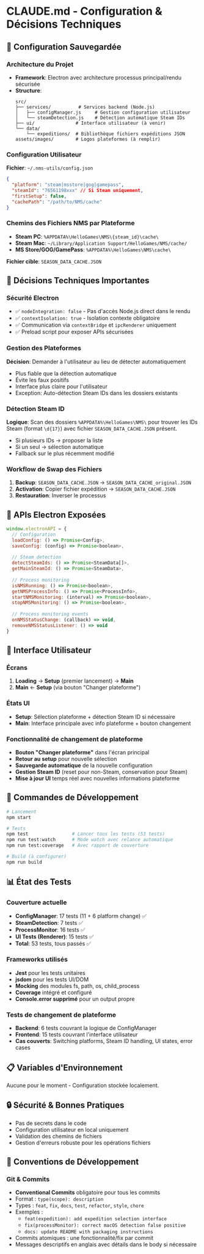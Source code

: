 # CLAUDE.md - Configuration & Décisions Techniques

## 📝 Configuration Sauvegardée

### Architecture du Projet
- **Framework**: Electron avec architecture processus principal/rendu sécurisée
- **Structure**: 
  ```
  src/
  ├── services/          # Services backend (Node.js)
  │   ├── configManager.js     # Gestion configuration utilisateur
  │   └── steamDetection.js    # Détection automatique Steam IDs
  ├── ui/               # Interface utilisateur (à venir)
  └── data/
      └── expeditions/  # Bibliothèque fichiers expéditions JSON
  assets/images/        # Logos plateformes (à remplir)
  ```

### Configuration Utilisateur
**Fichier**: `~/.nms-utils/config.json`
```json
{
  "platform": "steam|msstore|gog|gamepass",
  "steamId": "76561198xxx" // Si Steam uniquement,
  "firstSetup": false,
  "cachePath": "/path/to/NMS/cache"
}
```

### Chemins des Fichiers NMS par Plateforme
- **Steam PC**: `%APPDATA%\HelloGames\NMS\{steam_id}\cache\`
- **Steam Mac**: `~/Library/Application Support/HelloGames/NMS/cache/`  
- **MS Store/GOG/GamePass**: `%APPDATA%\HelloGames\NMS\cache\`

**Fichier cible**: `SEASON_DATA_CACHE.JSON`

## 🎯 Décisions Techniques Importantes

### Sécurité Electron
- ✅ `nodeIntegration: false` - Pas d'accès Node.js direct dans le rendu
- ✅ `contextIsolation: true` - Isolation contexte obligatoire
- ✅ Communication via `contextBridge` et `ipcRenderer` uniquement
- ✅ Preload script pour exposer APIs sécurisées

### Gestion des Plateformes
**Décision**: Demander à l'utilisateur au lieu de détecter automatiquement
- Plus fiable que la détection automatique
- Évite les faux positifs
- Interface plus claire pour l'utilisateur
- Exception: Auto-détection Steam IDs dans les dossiers existants

### Détection Steam ID
**Logique**: Scan des dossiers `%APPDATA%\HelloGames\NMS\` pour trouver les IDs Steam (format `\d{17}`) avec fichier `SEASON_DATA_CACHE.JSON` présent.
- Si plusieurs IDs → proposer la liste
- Si un seul → sélection automatique
- Fallback sur le plus récemment modifié

### Workflow de Swap des Fichiers
1. **Backup**: `SEASON_DATA_CACHE.JSON` → `SEASON_DATA_CACHE_original.JSON`
2. **Activation**: Copier fichier expédition → `SEASON_DATA_CACHE.JSON`  
3. **Restauration**: Inverser le processus

## 🔧 APIs Electron Exposées

```javascript
window.electronAPI = {
  // Configuration
  loadConfig: () => Promise<Config>,
  saveConfig: (config) => Promise<boolean>,
  
  // Steam detection
  detectSteamIds: () => Promise<SteamData[]>,
  getMainSteamId: () => Promise<SteamData>,
  
  // Process monitoring
  isNMSRunning: () => Promise<boolean>,
  getNMSProcessInfo: () => Promise<ProcessInfo>,
  startNMSMonitoring: (interval) => Promise<boolean>,
  stopNMSMonitoring: () => Promise<boolean>,
  
  // Process monitoring events
  onNMSStatusChange: (callback) => void,
  removeNMSStatusListener: () => void
}
```

## 🎨 Interface Utilisateur

### Écrans
1. **Loading** → **Setup** (premier lancement) → **Main**
2. **Main** ← **Setup** (via bouton "Changer plateforme")

### États UI
- **Setup**: Sélection plateforme + détection Steam ID si nécessaire
- **Main**: Interface principale avec info plateforme + bouton changement

### Fonctionnalité de changement de plateforme
- **Bouton "Changer plateforme"** dans l'écran principal
- **Retour au setup** pour nouvelle sélection
- **Sauvegarde automatique** de la nouvelle configuration
- **Gestion Steam ID** (reset pour non-Steam, conservation pour Steam)
- **Mise à jour UI** temps réel avec nouvelles informations plateforme

## 🚀 Commandes de Développement

```bash
# Lancement
npm start

# Tests
npm test                # Lancer tous les tests (53 tests)
npm run test:watch      # Mode watch avec relance automatique
npm run test:coverage   # Avec rapport de couverture

# Build (à configurer)
npm run build
```

## 📊 État des Tests

### Couverture actuelle
- **ConfigManager**: 17 tests (11 + 6 platform change) ✅
- **SteamDetection**: 7 tests ✅  
- **ProcessMonitor**: 16 tests ✅
- **UI Tests (Renderer)**: 15 tests ✅
- **Total**: 53 tests, tous passés ✅

### Frameworks utilisés
- **Jest** pour les tests unitaires
- **jsdom** pour les tests UI/DOM
- **Mocking** des modules fs, path, os, child_process
- **Coverage** intégré et configuré
- **Console.error supprimé** pour un output propre

### Tests de changement de plateforme
- **Backend**: 6 tests couvrant la logique de ConfigManager
- **Frontend**: 15 tests couvrant l'interface utilisateur
- **Cas couverts**: Switching platforms, Steam ID handling, UI states, error cases

## 📋 Variables d'Environnement
Aucune pour le moment - Configuration stockée localement.

## 🔒 Sécurité & Bonnes Pratiques
- Pas de secrets dans le code
- Configuration utilisateur en local uniquement
- Validation des chemins de fichiers
- Gestion d'erreurs robuste pour les opérations fichiers

## 📝 Conventions de Développement

### Git & Commits
- **Conventional Commits** obligatoire pour tous les commits
- Format : `type(scope): description`
- Types : `feat`, `fix`, `docs`, `test`, `refactor`, `style`, `chore`
- Exemples :
  - `feat(expedition): add expedition selection interface`
  - `fix(processMonitor): correct macOS detection false positive`
  - `docs: update README with packaging instructions`
- Commits atomiques : une fonctionnalité/fix par commit
- Messages descriptifs en anglais avec détails dans le body si nécessaire